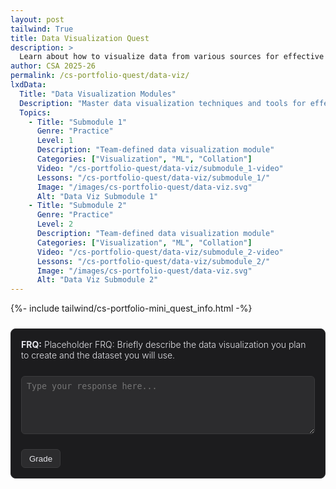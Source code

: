 ```yaml
---
layout: post 
tailwind: True
title: Data Visualization Quest
description: >
  Learn about how to visualize data from various sources for effective representation and application, such as machine learning
author: CSA 2025-26
permalink: /cs-portfolio-quest/data-viz/
lxdData:
  Title: "Data Visualization Modules"
  Description: "Master data visualization techniques and tools for effective data representation!"
  Topics:
    - Title: "Submodule 1"
      Genre: "Practice"
      Level: 1
      Description: "Team-defined data visualization module"
      Categories: ["Visualization", "ML", "Collation"]
      Video: "/cs-portfolio-quest/data-viz/submodule_1-video"
      Lessons: "/cs-portfolio-quest/data-viz/submodule_1/"
      Image: "/images/cs-portfolio-quest/data-viz.svg"
      Alt: "Data Viz Submodule 1"
    - Title: "Submodule 2"
      Genre: "Practice"
      Level: 2
      Description: "Team-defined data visualization module"
      Categories: ["Visualization", "ML", "Collation"]
      Video: "/cs-portfolio-quest/data-viz/submodule_2-video"
      Lessons: "/cs-portfolio-quest/data-viz/submodule_2/"
      Image: "/images/cs-portfolio-quest/data-viz.svg"
      Alt: "Data Viz Submodule 2"
---
```


{%- include tailwind/cs-portfolio-mini_quest_info.html -%}

<!-- FRQ: Placeholder -->
<div class="frq-box" id="quest-frq" style="border:1px solid #2c2c2e; padding:1rem; border-radius:8px; margin:1.5rem 0; background:#1c1c1e; color:#e5e5ea; font-weight:300;">
  <b>FRQ:</b> <span id="frq-question">Placeholder FRQ: Briefly describe the data visualization you plan to create and the dataset you will use.</span><br><br>
  <textarea id="frq-answer" rows="5" placeholder="Type your response here..." style="width:100%; border-radius:6px; border:1px solid #3a3a3c; padding:0.5rem; margin-top:0.5rem; background:#2c2c2e; color:#f2f2f7;"></textarea>
  <p></p>
  <button id="frq-grade-btn" style="margin-top:10px; background:#2c2c2e; color:#e5e5ea; border:1px solid #3a3a3c; padding:0.4rem 0.75rem; border-radius:6px;">Grade</button>
  <div id="frq-feedback"></div>
</div>

<script type="module">
  import { javaURI } from '../../../assets/js/api/config.js';

  const btn = document.getElementById('frq-grade-btn');
  btn.addEventListener('click', async () => {
    const q = document.getElementById('frq-question').textContent.trim();
    const a = document.getElementById('frq-answer').value.trim();
    const fb = document.getElementById('frq-feedback');
    if (!a) { fb.innerHTML = '<span style="color:red;">Please enter your response before submitting.</span>'; return; }
    btn.disabled = true;
    fb.innerHTML = 'Grading...';
    try {
      const res = await fetch(`${javaURI}/api/grade`, {
        method: 'POST',
        mode: 'cors',
        credentials: 'include',
        headers: { 'Content-Type': 'application/json' },
        body: JSON.stringify({ question: q, answer: a })
      });
      if (!res.ok) throw new Error(`HTTP ${res.status}`);
      const result = await res.json();
      let feedbackText = '';
      try {
        feedbackText = result.candidates?.[0]?.content?.parts?.[0]?.text || result.feedback || JSON.stringify(result);
      } catch(_) {}
      const formatted = (feedbackText || 'No feedback returned.').replace(/\*\*(.*?)\*\*/g, '<strong>$1</strong>').replace(/\n/g,'<br>');
      fb.innerHTML = formatted;
    } catch (e) {
      fb.innerHTML = `<span style="color:red;">An error occurred while grading. Please try again. (${e.message})</span>`;
    } finally {
      btn.disabled = false;
    }
  });
</script>